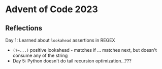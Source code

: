 # Advent of Code 2023
## Reflections
Day 1: Learned about `lookahead` assertions in REGEX
- `(?=...)` positive lookahead - matches if ... matches next, but doesn't consume any of the string
- Day 5: Python doesn't do tail recursion optimization...???